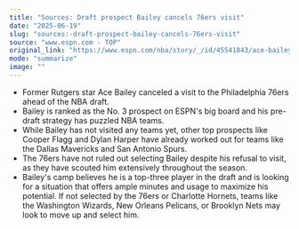 ```yaml
---
title: "Sources: Draft prospect Bailey cancels 76ers visit"
date: "2025-06-19"
slug: "sources:-draft-prospect-bailey-cancels-76ers-visit"
source: "www.espn.com - TOP"
original_link: "https://www.espn.com/nba/story/_/id/45541843/ace-bailey-cancels-76ers-visit-ahead-nba-draft"
mode: "summarize"
image: ""
---
```


- Former Rutgers star Ace Bailey canceled a visit to the Philadelphia 76ers ahead of the NBA draft.
- Bailey is ranked as the No. 3 prospect on ESPN's big board and his pre-draft strategy has puzzled NBA teams.
- While Bailey has not visited any teams yet, other top prospects like Cooper Flagg and Dylan Harper have already worked out for teams like the Dallas Mavericks and San Antonio Spurs.
- The 76ers have not ruled out selecting Bailey despite his refusal to visit, as they have scouted him extensively throughout the season.
- Bailey's camp believes he is a top-three player in the draft and is looking for a situation that offers ample minutes and usage to maximize his potential. If not selected by the 76ers or Charlotte Hornets, teams like the Washington Wizards, New Orleans Pelicans, or Brooklyn Nets may look to move up and select him.